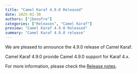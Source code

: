```yaml
---
title: "Camel Karaf 4.9.0 Released"
date: 2025-01-30
authors: ["jbonofre"]
categories: ["Releases", "Camel Karaf"]
preview: "Camel Karaf 4.9.0 Released"
summary: "Camel Karaf 4.9.0 release"
---
```


We are pleased to announce the 4.9.0 release of Camel Karaf.

Camel Karaf 4.9.0 provide Camel 4.9.0 support for Karaf 4.x.

For more information, please check the [Release notes](/releases/karaf-4.9.0/).
